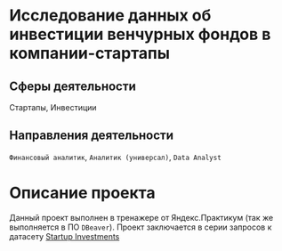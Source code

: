 # Исследование данных об инвестиции венчурных фондов в компании-стартапы
## Сферы деятельности
Стартапы, Инвестиции
## Направления деятельности
`Финансовый аналитик`, `Аналитик (универсал)`, `Data Analyst`
# Описание проекта
Данный проект выполнен в тренажере от Яндекс.Практикум (так же выполняется в ПО `DBeaver`). Проект заключается в серии запросов к датасету [Startup Investments](https://www.kaggle.com/justinas/startup-investments)
